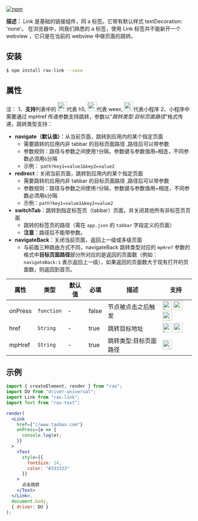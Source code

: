 [![npm](https://img.shields.io/npm/v/rax-link.svg)](https://www.npmjs.com/package/rax-link)

**描述：**
Link 是基础的链接组件，同 a 标签。它带有默认样式 textDecoration: 'none'。
在浏览器中，同我们熟悉的 a 标签，使用 Link 标签并不能新开一个 webview ，它只是在当前的 webview 中做页面的跳转。

## 安装

```bash
$ npm install rax-link --save
```

## 属性

注：
1、**支持**列表中的 <img alt="browser" src="https://gw.alicdn.com/tfs/TB1uYFobGSs3KVjSZPiXXcsiVXa-200-200.svg" width="25px" height="25px" />代表 h5, <img alt="weex" src="https://gw.alicdn.com/tfs/TB1jM0ebMaH3KVjSZFjXXcFWpXa-200-200.svg" width="25px" height="25px" />代表 weex, <img alt="miniApp" src="https://gw.alicdn.com/tfs/TB1bBpmbRCw3KVjSZFuXXcAOpXa-200-200.svg" width="25px" height="25px" />代表小程序
2、小程序中需要通过 mpHref 传递参数支持跳转，参数以“_跳转类型:目标页面路径_”格式传递，跳转类型支持：

- **navigate（默认值）**：从当前页面，跳转到应用内的某个指定页面
  - 需要跳转的应用内非 tabbar 的目标页面路径 ,路径后可以带参数
  - 参数规则：路径与参数之间使用`?`分隔，参数键与参数值用`=`相连，不同参数必须用`&`分隔
  - 示例： `path?key1=value1&key2=value2`
- **redirect**：关闭当前页面，跳转到应用内的某个指定页面
  - 需要跳转的应用内非 tabbar 的目标页面路径 ,路径后可以带参数
  - 参数规则：路径与参数之间使用`?`分隔，参数键与参数值用=相连，不同参数必须用`&`分隔
  - 示例：`path?key1=value1&key2=value2`
- **switchTab**：跳转到指定标签页（tabbar）页面，并关闭其他所有非标签页页面
  - 跳转的标签页的路径（需在 `app.json` 的 `tabbar` 字段定义的页面）
  - **注意**：路径后不能带参数。
- **navigateBack**：关闭当前页面，返回上一级或多级页面
  - 与前面三种路由方式不同，navigateBack 跳转类型对应的 `mpHref` 参数的格式中**目标页面路径**部分所对应的是返回的页面数（例如：`navigateBack:1` 表示返回上一级），如果返回的页面数大于现有打开的页面数，则返回到首页。

| **属性** | **类型**   | **默认值** | **必填** | **描述**              | **支持**                                                                                                                                                                                                                                                                                                                                                                |
| -------- | ---------- | ---------- | -------- | --------------------- | ----------------------------------------------------------------------------------------------------------------------------------------------------------------------------------------------------------------------------------------------------------------------------------------------------------------------------------------------------------------------- |
| onPress  | `function` | -          | false    | 节点被点击之后触发    | <img alt="browser" src="https://gw.alicdn.com/tfs/TB1uYFobGSs3KVjSZPiXXcsiVXa-200-200.svg" width="25px" height="25px" /> <img alt="weex" src="https://gw.alicdn.com/tfs/TB1jM0ebMaH3KVjSZFjXXcFWpXa-200-200.svg" width="25px" height="25px" /> <img alt="miniApp" src="https://gw.alicdn.com/tfs/TB1bBpmbRCw3KVjSZFuXXcAOpXa-200-200.svg" width="25px" height="25px" /> |
| href     | `String`   | -          | true     | 跳转目标地址          | <img alt="browser" src="https://gw.alicdn.com/tfs/TB1uYFobGSs3KVjSZPiXXcsiVXa-200-200.svg" width="25px" height="25px" /> <img alt="weex" src="https://gw.alicdn.com/tfs/TB1jM0ebMaH3KVjSZFjXXcFWpXa-200-200.svg" width="25px" height="25px" />                                                                                                                          |
| mpHref   | `String`   | -          | true     | 跳转类型:目标页面路径 | <img alt="miniApp" src="https://gw.alicdn.com/tfs/TB1bBpmbRCw3KVjSZFuXXcAOpXa-200-200.svg" width="25px" height="25px" />                                                                                                                                                                                                                                                |

## 示例

```jsx
import { createElement, render } from "rax";
import DU from "driver-universal";
import Link from "rax-link";
import Text from "rax-text";

render(
  <Link
    href={"//www.taobao.com"}
    onPress={e => {
      console.log(e);
    }}
  >
    <Text
      style={{
        fontSize: 14,
        color: "#333333"
      }}
    >
      点击跳转
    </Text>
  </Link>,
  document.body,
  { driver: DU }
);
```
